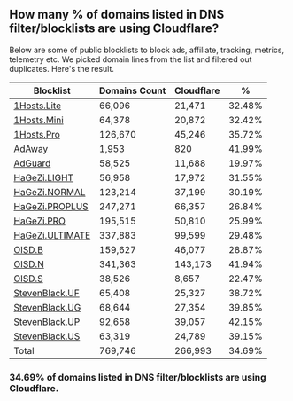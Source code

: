 ## How many % of domains listed in DNS filter/blocklists are using Cloudflare?


Below are some of public blocklists to block ads, affiliate, tracking, metrics, telemetry etc.
We picked domain lines from the list and filtered out duplicates.
Here's the result.


| Blocklist | Domains Count | Cloudflare | % |
| --- | --- | --- | --- |
| [1Hosts.Lite](https://raw.githubusercontent.com/badmojr/1Hosts/master/Lite/hosts.win) | 66,096 | 21,471 | 32.48% |
| [1Hosts.Mini](https://raw.githubusercontent.com/badmojr/1Hosts/master/mini/hosts.win) | 64,378 | 20,872 | 32.42% |
| [1Hosts.Pro](https://raw.githubusercontent.com/badmojr/1Hosts/master/Pro/hosts.win) | 126,670 | 45,246 | 35.72% |
| [AdAway](https://raw.githubusercontent.com/AdAway/adaway.github.io/master/hosts.txt) | 1,953 | 820 | 41.99% |
| [AdGuard](https://adguardteam.github.io/AdGuardSDNSFilter/Filters/filter.txt) | 58,525 | 11,688 | 19.97% |
| [HaGeZi.LIGHT](https://raw.githubusercontent.com/hagezi/dns-blocklists/main/hosts/light.txt) | 56,958 | 17,972 | 31.55% |
| [HaGeZi.NORMAL](https://raw.githubusercontent.com/hagezi/dns-blocklists/main/hosts/multi.txt) | 123,214 | 37,199 | 30.19% |
| [HaGeZi.PROPLUS](https://raw.githubusercontent.com/hagezi/dns-blocklists/main/hosts/pro.plus.txt) | 247,271 | 66,357 | 26.84% |
| [HaGeZi.PRO](https://raw.githubusercontent.com/hagezi/dns-blocklists/main/hosts/pro.txt) | 195,515 | 50,810 | 25.99% |
| [HaGeZi.ULTIMATE](https://raw.githubusercontent.com/hagezi/dns-blocklists/main/hosts/ultimate.txt) | 337,883 | 99,599 | 29.48% |
| [OISD.B](https://big.oisd.nl/dnsmasq) | 159,627 | 46,077 | 28.87% |
| [OISD.N](https://nsfw.oisd.nl/dnsmasq) | 341,363 | 143,173 | 41.94% |
| [OISD.S](https://small.oisd.nl/dnsmasq) | 38,526 | 8,657 | 22.47% |
| [StevenBlack.UF](https://raw.githubusercontent.com/StevenBlack/hosts/master/alternates/fakenews/hosts) | 65,408 | 25,327 | 38.72% |
| [StevenBlack.UG](https://raw.githubusercontent.com/StevenBlack/hosts/master/alternates/gambling/hosts) | 68,644 | 27,354 | 39.85% |
| [StevenBlack.UP](https://raw.githubusercontent.com/StevenBlack/hosts/master/alternates/porn/hosts) | 92,658 | 39,057 | 42.15% |
| [StevenBlack.US](https://raw.githubusercontent.com/StevenBlack/hosts/master/alternates/social/hosts) | 63,319 | 24,789 | 39.15% |
| Total | 769,746 | 266,993 | 34.69% |


### 34.69% of domains listed in DNS filter/blocklists are using Cloudflare.